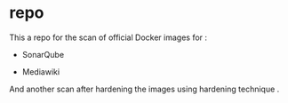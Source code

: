 # repo
This a repo for the scan of official Docker images for :
 
 - SonarQube
 
 - Mediawiki

And another scan after hardening the images using hardening technique .
